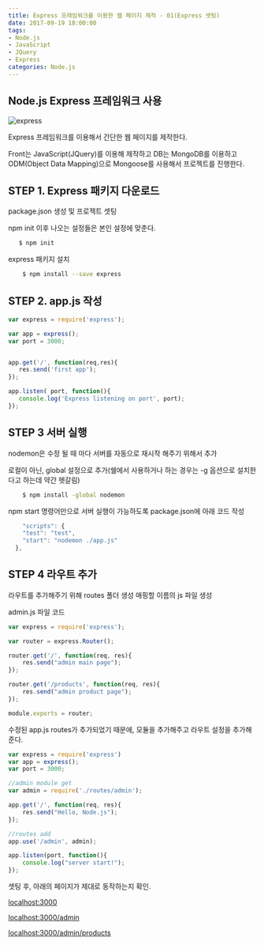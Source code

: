 ```yaml
---
title: Express 프레임워크를 이용한 웹 페이지 제작 - 01(Express 셋팅)
date: 2017-09-19 18:00:00
tags: 
- Node.js
- JavaScript
- JQuery
- Express
categories: Node.js
---
```


## **Node.js Express 프레임워크 사용**

![express](/images/node.png)

Express 프레임워크를 이용해서 간단한 웹 페이지를 제작한다.

Front는 JavaScript(JQuery)를 이용해 제작하고
DB는 MongoDB를 이용하고 ODM(Object Data Mapping)으로 Mongoose를 사용해서 프로젝트를 진행한다.


## STEP 1. Express 패키지 다운로드
package.json 생성 및 프로젝트 셋팅

npm init 이후 나오는 설정들은 본인 설정에 맞춘다.
```bash
   $ npm init
```
express 패키지 설치
```bash
    $ npm install --save express
```
## STEP 2. app.js 작성

```javascript
var express = require('express');

var app = express();
var port = 3000;


app.get('/', function(req,res){
   res.send('first app');
});

app.listen( port, function(){
   console.log('Express listening on port', port);
});
```

## STEP 3 서버 실행

nodemon은 수정 될 때 마다 서버를 자동으로 재시작 해주기 위해서 추가

로컬이 아닌, global 설정으로 추가(쉘에서 사용하거나 하는 경우는 -g 옵션으로 설치한다고 하는데 약간 헷갈림)

```bash
    $ npm install -global nodemon
```

npm start 명령어만으로 서버 실행이 가능하도록 package.json에 아래 코드 작성
```javascript
    "scripts": {
    "test": "test",
    "start": "nodemon ./app.js"
  },
```
## STEP 4 라우트 추가

라우트를 추가해주기 위해 routes 폴더 생성
매핑할 이름의 js 파일 생성

admin.js 파일 코드

```javascript
var express = require('express');

var router = express.Router();

router.get('/', function(req, res){
    res.send("admin main page");
});

router.get('/products', function(req, res){
    res.send("admin product page");
});

module.exports = router;
```

수정된 app.js
routes가 추가되었기 때문에, 모듈을 추가해주고 라우트 설정을 추가해준다.

```javascript
var express = require('express')
var app = express();
var port = 3000;

//admin module get
var admin = require('./routes/admin');

app.get('/', function(req, res){
    res.send("Hello, Node.js");
});

//routes add
app.use('/admin', admin);

app.listen(port, function(){
    console.log("server start!");
});
```

셋팅 후, 아래의 페이지가 제대로 동작하는지 확인.

[localhost:3000](localhost:3000)

[localhost:3000/admin](localhost:3000/admin)

[localhost:3000/admin/products](localhost:3000/admin/products)